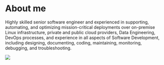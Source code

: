 # About me

Highly skilled senior software engineer and experienced in supporting, automating, and optimizing mission-critical
deployments over on-premise Linux infrastructure, private and public cloud providers, Data Engineering, DevOps processes,
and experience in all aspects of Software Development, including designing, documenting, coding, maintaining,
monitoring, debugging, and troubleshooting.

  <img src="https://github-readme-stats-sigma-five.vercel.app/api?username=bobycloud&show_icons=true&theme=dark&count_private=true"/>

